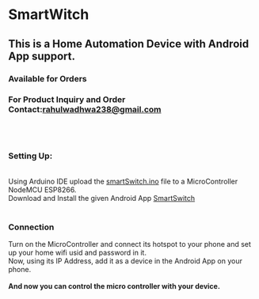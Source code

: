 # SmartWitch

<h2>This is a Home Automation Device with Android App support.</h2><h3> Available for Orders</h3>
<h3>For Product Inquiry and Order<br> 
  Contact:<a href="mailto:rahulwadhwa238@gmail.com">rahulwadhwa238@gmail.com</a></h3>
<br>
<br>
<h3>Setting Up:</h3>
  <br>
  Using Arduino IDE upload the <a href="https://github.com/playatdarkness/SmartWitch/blob/master/smartSwitch.ino">smartSwitch.ino</a> file to a MicroController NodeMCU ESP8266.<br>
  Download and Install the given Android App <a href="https://play.google.com/store/apps/details?id=com.smart.smartswitch">SmartSwitch</a><br>
  <br>

<h3>Connection</h3>
  Turn on the MicroController and connect its hotspot to your phone and set up your home wifi usid and password in it.<br>
  Now, using its IP Address, add it as a device in the Android App on your phone.<br>
  <br>
  <b>And now you can control the micro controller with your device.</b>
  
